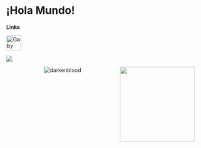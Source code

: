 # ¡Hola Mundo!

**Links**

<a href="https://www.linkedin.com/in/gabriel-johann-rojas"><img alt="Gaby Linkedin" width="40px" src="https://raw.githubusercontent.com/peterthehan/peterthehan/master/assets/linkedin.svg"></a>

![](https://visitor-badge.glitch.me/badge?page_id=darkenblood.darkenblood)

<img align='right' src='https://user-images.githubusercontent.com/5713670/87202985-820dcb80-c2b6-11ea-9f56-7ec461c497c3.gif' width='200'>

<p align="center"><img src="https://github-readme-stats.vercel.app/api?username=darkenblood&show_icons=true&locale=en" alt="darkenblood"></p>
